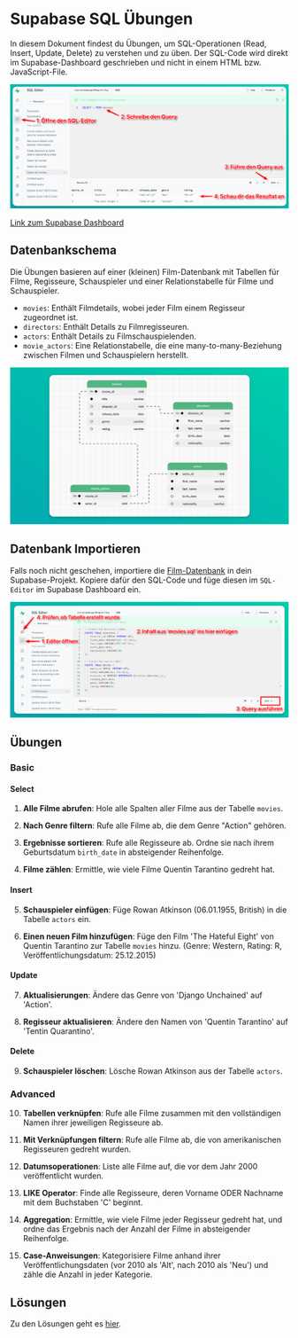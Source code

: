 # Supabase SQL Übungen

In diesem Dokument findest du Übungen, um SQL-Operationen (Read, Insert, Update, Delete) zu verstehen und zu üben. Der SQL-Code wird direkt im Supabase-Dashboard geschrieben und nicht in einem HTML bzw. JavaScript-File.

![Screenshot](../assets/Supabase_SQL_1.png)

[Link zum Supabase Dashboard](https://app.supabase.io/)

## Datenbankschema

Die Übungen basieren auf einer (kleinen) Film-Datenbank mit Tabellen für Filme, Regisseure, Schauspieler und einer Relationstabelle für Filme und Schauspieler.

- `movies`: Enthält Filmdetails, wobei jeder Film einem Regisseur zugeordnet ist.
- `directors`: Enthält Details zu Filmregisseuren.
- `actors`: Enthält Details zu Filmschauspielenden.
- `movie_actors`: Eine Relationstabelle, die eine many-to-many-Beziehung zwischen Filmen und Schauspielern herstellt.

![Screenshot](../assets/Supabase_Movies_Schema.png)


## Datenbank Importieren

Falls noch nicht geschehen, importiere die [Film-Datenbank](../00_setup/movies.sql) in dein Supabase-Projekt. Kopiere dafür den SQL-Code und füge diesen im `SQL-Editor` im Supabase Dashboard ein.

![Screenshot](../assets/Supabase_Import_1.png)

## Übungen

### Basic

#### Select

1. **Alle Filme abrufen**: Hole alle Spalten aller Filme aus der Tabelle `movies`.
   
2. **Nach Genre filtern**: Rufe alle Filme ab, die dem Genre "Action" gehören.

3. **Ergebnisse sortieren**: Rufe alle Regisseure ab. Ordne sie nach ihrem Geburtsdatum `birth_date` in absteigender Reihenfolge.

4. **Filme zählen**: Ermittle, wie viele Filme Quentin Tarantino gedreht hat.

#### Insert

5. **Schauspieler einfügen**: Füge Rowan Atkinson (06.01.1955, British) in die Tabelle `actors` ein.

6. **Einen neuen Film hinzufügen**: Füge den Film 'The Hateful Eight' von Quentin Tarantino zur Tabelle `movies` hinzu. (Genre: Western, Rating: R, Veröffentlichungsdatum: 25.12.2015)

#### Update

7. **Aktualisierungen**: Ändere das Genre von 'Django Unchained' auf 'Action'.

8. **Regisseur aktualisieren**: Ändere den Namen von 'Quentin Tarantino' auf 'Tentin Quarantino'.

#### Delete

9. **Schauspieler löschen**: Lösche Rowan Atkinson aus der Tabelle `actors`.

### Advanced

10. **Tabellen verknüpfen**: Rufe alle Filme zusammen mit den vollständigen Namen ihrer jeweiligen Regisseure ab.

11. **Mit Verknüpfungen filtern**: Rufe alle Filme ab, die von amerikanischen Regisseuren gedreht wurden.

12. **Datumsoperationen**: Liste alle Filme auf, die vor dem Jahr 2000 veröffentlicht wurden.

13. **LIKE Operator**: Finde alle Regisseure, deren Vorname ODER Nachname mit dem Buchstaben 'C' beginnt.

14. **Aggregation**: Ermittle, wie viele Filme jeder Regisseur gedreht hat, und ordne das Ergebnis nach der Anzahl der Filme in absteigender Reihenfolge.

15. **Case-Anweisungen**: Kategorisiere Filme anhand ihrer Veröffentlichungsdaten (vor 2010 als 'Alt', nach 2010 als 'Neu') und zähle die Anzahl in jeder Kategorie.


## Lösungen
Zu den Lösungen geht es [hier](solution.md).